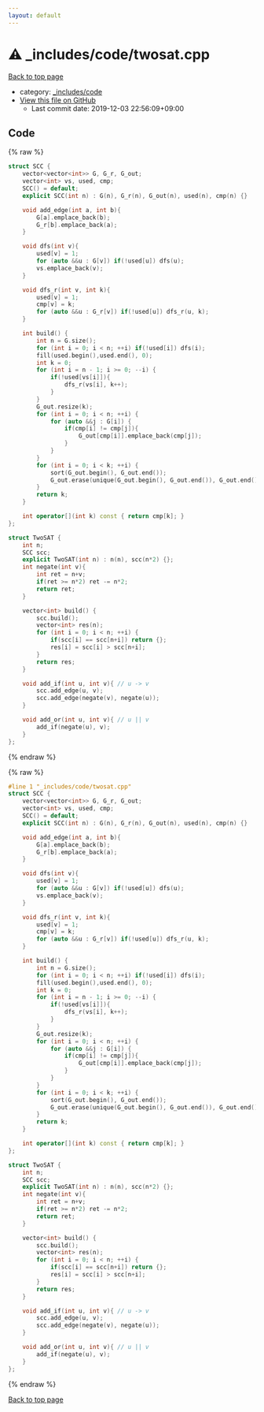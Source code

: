 ```yaml
---
layout: default
---
```


<!-- mathjax config similar to math.stackexchange -->
<script type="text/javascript" async
  src="https://cdnjs.cloudflare.com/ajax/libs/mathjax/2.7.5/MathJax.js?config=TeX-MML-AM_CHTML">
</script>
<script type="text/x-mathjax-config">
  MathJax.Hub.Config({
    TeX: { equationNumbers: { autoNumber: "AMS" }},
    tex2jax: {
      inlineMath: [ ['$','$'] ],
      processEscapes: true
    },
    "HTML-CSS": { matchFontHeight: false },
    displayAlign: "left",
    displayIndent: "2em"
  });
</script>

<script type="text/javascript" src="https://cdnjs.cloudflare.com/ajax/libs/jquery/3.4.1/jquery.min.js"></script>
<script src="https://cdn.jsdelivr.net/npm/jquery-balloon-js@1.1.2/jquery.balloon.min.js" integrity="sha256-ZEYs9VrgAeNuPvs15E39OsyOJaIkXEEt10fzxJ20+2I=" crossorigin="anonymous"></script>
<script type="text/javascript" src="../../../assets/js/copy-button.js"></script>
<link rel="stylesheet" href="../../../assets/css/copy-button.css" />


# :warning: _includes/code/twosat.cpp

<a href="../../../index.html">Back to top page</a>

* category: <a href="../../../index.html#b46effe2a00fceb0770301fd2a31d561">_includes/code</a>
* <a href="{{ site.github.repository_url }}/blob/master/_includes/code/twosat.cpp">View this file on GitHub</a>
    - Last commit date: 2019-12-03 22:56:09+09:00




## Code

<a id="unbundled"></a>
{% raw %}
```cpp
struct SCC {
    vector<vector<int>> G, G_r, G_out;
    vector<int> vs, used, cmp;
    SCC() = default;
    explicit SCC(int n) : G(n), G_r(n), G_out(n), used(n), cmp(n) {}

    void add_edge(int a, int b){
        G[a].emplace_back(b);
        G_r[b].emplace_back(a);
    }

    void dfs(int v){
        used[v] = 1;
        for (auto &&u : G[v]) if(!used[u]) dfs(u);
        vs.emplace_back(v);
    }

    void dfs_r(int v, int k){
        used[v] = 1;
        cmp[v] = k;
        for (auto &&u : G_r[v]) if(!used[u]) dfs_r(u, k);
    }

    int build() {
        int n = G.size();
        for (int i = 0; i < n; ++i) if(!used[i]) dfs(i);
        fill(used.begin(),used.end(), 0);
        int k = 0;
        for (int i = n - 1; i >= 0; --i) {
            if(!used[vs[i]]){
                dfs_r(vs[i], k++);
            }
        }
        G_out.resize(k);
        for (int i = 0; i < n; ++i) {
            for (auto &&j : G[i]) {
                if(cmp[i] != cmp[j]){
                    G_out[cmp[i]].emplace_back(cmp[j]);
                }
            }
        }
        for (int i = 0; i < k; ++i) {
            sort(G_out.begin(), G_out.end());
            G_out.erase(unique(G_out.begin(), G_out.end()), G_out.end());
        }
        return k;
    }

    int operator[](int k) const { return cmp[k]; }
};

struct TwoSAT {
    int n;
    SCC scc;
    explicit TwoSAT(int n) : n(n), scc(n*2) {};
    int negate(int v){
        int ret = n+v;
        if(ret >= n*2) ret -= n*2;
        return ret;
    }

    vector<int> build() {
        scc.build();
        vector<int> res(n);
        for (int i = 0; i < n; ++i) {
            if(scc[i] == scc[n+i]) return {};
            res[i] = scc[i] > scc[n+i];
        }
        return res;
    }

    void add_if(int u, int v){ // u -> v
        scc.add_edge(u, v);
        scc.add_edge(negate(v), negate(u));
    }

    void add_or(int u, int v){ // u || v
        add_if(negate(u), v);
    }
};
```
{% endraw %}

<a id="bundled"></a>
{% raw %}
```cpp
#line 1 "_includes/code/twosat.cpp"
struct SCC {
    vector<vector<int>> G, G_r, G_out;
    vector<int> vs, used, cmp;
    SCC() = default;
    explicit SCC(int n) : G(n), G_r(n), G_out(n), used(n), cmp(n) {}

    void add_edge(int a, int b){
        G[a].emplace_back(b);
        G_r[b].emplace_back(a);
    }

    void dfs(int v){
        used[v] = 1;
        for (auto &&u : G[v]) if(!used[u]) dfs(u);
        vs.emplace_back(v);
    }

    void dfs_r(int v, int k){
        used[v] = 1;
        cmp[v] = k;
        for (auto &&u : G_r[v]) if(!used[u]) dfs_r(u, k);
    }

    int build() {
        int n = G.size();
        for (int i = 0; i < n; ++i) if(!used[i]) dfs(i);
        fill(used.begin(),used.end(), 0);
        int k = 0;
        for (int i = n - 1; i >= 0; --i) {
            if(!used[vs[i]]){
                dfs_r(vs[i], k++);
            }
        }
        G_out.resize(k);
        for (int i = 0; i < n; ++i) {
            for (auto &&j : G[i]) {
                if(cmp[i] != cmp[j]){
                    G_out[cmp[i]].emplace_back(cmp[j]);
                }
            }
        }
        for (int i = 0; i < k; ++i) {
            sort(G_out.begin(), G_out.end());
            G_out.erase(unique(G_out.begin(), G_out.end()), G_out.end());
        }
        return k;
    }

    int operator[](int k) const { return cmp[k]; }
};

struct TwoSAT {
    int n;
    SCC scc;
    explicit TwoSAT(int n) : n(n), scc(n*2) {};
    int negate(int v){
        int ret = n+v;
        if(ret >= n*2) ret -= n*2;
        return ret;
    }

    vector<int> build() {
        scc.build();
        vector<int> res(n);
        for (int i = 0; i < n; ++i) {
            if(scc[i] == scc[n+i]) return {};
            res[i] = scc[i] > scc[n+i];
        }
        return res;
    }

    void add_if(int u, int v){ // u -> v
        scc.add_edge(u, v);
        scc.add_edge(negate(v), negate(u));
    }

    void add_or(int u, int v){ // u || v
        add_if(negate(u), v);
    }
};

```
{% endraw %}

<a href="../../../index.html">Back to top page</a>

